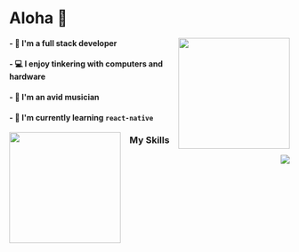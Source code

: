 # Aloha 👋

<img align="right" height="200" src="https://github-readme-stats-notaroomba.vercel.app/api?username=notaroomba&show_icons=true&theme=github_dark_dimmed">
 
#### - 🔭 I'm a full stack developer
#### - 💻 I enjoy tinkering with computers and hardware
#### - 🎹 I'm an avid musician
#### - 🌱 I'm currently learning ```react-native```

 <img align="left" height="200" src="https://github-readme-stats-notaroomba.vercel.app/api/top-langs/?username=notaroomba&layout=compact&theme=github_dark_dimmed&langs_count=10">

<h3 align="center">My Skills</h3>
 <img align="right" src="https://skillicons.dev/icons?i=html,css,js,ts,react,mongo,tailwind,c,cpp,rust,java,unity&perline=6">
<!--
**NotARoomba/notaroomba** is a ✨ _special_ ✨ repository because its `README.md` (this file) appears on your GitHub profile.

Here are some ideas to get you started:

- 🔭 I’m currently working on ...
- 🌱 I’m currently learning ...
- 👯 I’m looking to collaborate on ...
- 🤔 I’m looking for help with ...
- 💬 Ask me about ...
- 📫 How to reach me: ...
- 😄 Pronouns: ...
- ⚡ Fun fact: ...
-->
